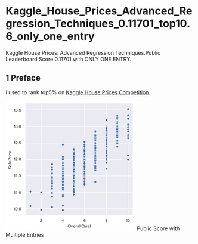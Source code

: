 # Kaggle_House_Prices_Advanced_Regression_Techniques_0.11701_top10.6_only_one_entry
Kaggle House Prices: Advanced Regression Techniques.Public Leaderboard Score 0.11701 with ONLY ONE ENTRY.


## 1 Preface
I used to rank top5% on [Kaggle House Prices Competition](https://www.kaggle.com/c/house-prices-advanced-regression-techniques).

![](./pics/4.png)
Public Score with Multiple Entries
